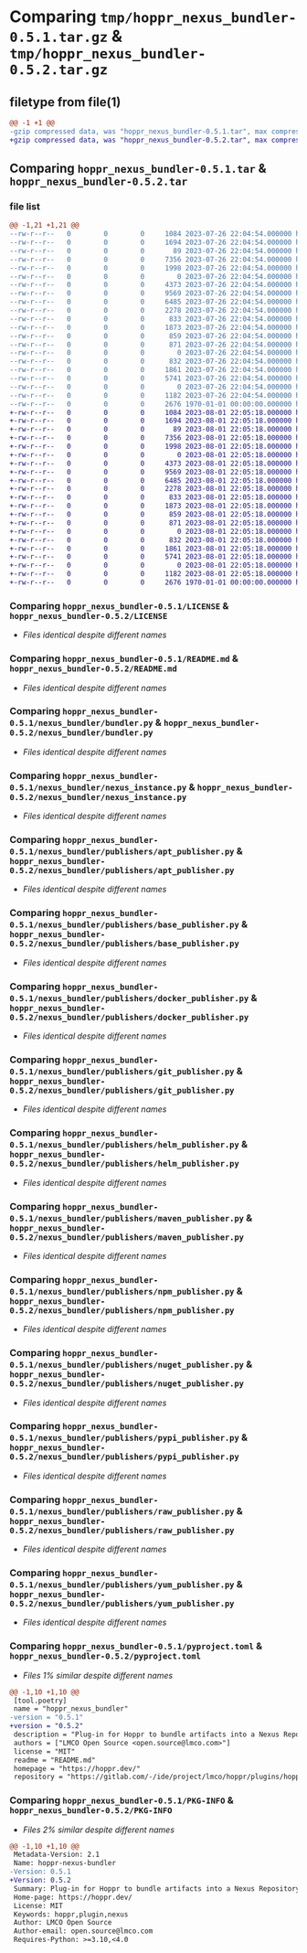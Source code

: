 # Comparing `tmp/hoppr_nexus_bundler-0.5.1.tar.gz` & `tmp/hoppr_nexus_bundler-0.5.2.tar.gz`

## filetype from file(1)

```diff
@@ -1 +1 @@
-gzip compressed data, was "hoppr_nexus_bundler-0.5.1.tar", max compression
+gzip compressed data, was "hoppr_nexus_bundler-0.5.2.tar", max compression
```

## Comparing `hoppr_nexus_bundler-0.5.1.tar` & `hoppr_nexus_bundler-0.5.2.tar`

### file list

```diff
@@ -1,21 +1,21 @@
--rw-r--r--   0        0        0     1084 2023-07-26 22:04:54.000000 hoppr_nexus_bundler-0.5.1/LICENSE
--rw-r--r--   0        0        0     1694 2023-07-26 22:04:54.000000 hoppr_nexus_bundler-0.5.1/README.md
--rw-r--r--   0        0        0       89 2023-07-26 22:04:54.000000 hoppr_nexus_bundler-0.5.1/nexus_bundler/__init__.py
--rw-r--r--   0        0        0     7356 2023-07-26 22:04:54.000000 hoppr_nexus_bundler-0.5.1/nexus_bundler/bundler.py
--rw-r--r--   0        0        0     1998 2023-07-26 22:04:54.000000 hoppr_nexus_bundler-0.5.1/nexus_bundler/nexus_instance.py
--rw-r--r--   0        0        0        0 2023-07-26 22:04:54.000000 hoppr_nexus_bundler-0.5.1/nexus_bundler/publishers/__init__.py
--rw-r--r--   0        0        0     4373 2023-07-26 22:04:54.000000 hoppr_nexus_bundler-0.5.1/nexus_bundler/publishers/apt_publisher.py
--rw-r--r--   0        0        0     9569 2023-07-26 22:04:54.000000 hoppr_nexus_bundler-0.5.1/nexus_bundler/publishers/base_publisher.py
--rw-r--r--   0        0        0     6485 2023-07-26 22:04:54.000000 hoppr_nexus_bundler-0.5.1/nexus_bundler/publishers/docker_publisher.py
--rw-r--r--   0        0        0     2278 2023-07-26 22:04:54.000000 hoppr_nexus_bundler-0.5.1/nexus_bundler/publishers/git_publisher.py
--rw-r--r--   0        0        0      833 2023-07-26 22:04:54.000000 hoppr_nexus_bundler-0.5.1/nexus_bundler/publishers/helm_publisher.py
--rw-r--r--   0        0        0     1873 2023-07-26 22:04:54.000000 hoppr_nexus_bundler-0.5.1/nexus_bundler/publishers/maven_publisher.py
--rw-r--r--   0        0        0      859 2023-07-26 22:04:54.000000 hoppr_nexus_bundler-0.5.1/nexus_bundler/publishers/npm_publisher.py
--rw-r--r--   0        0        0      871 2023-07-26 22:04:54.000000 hoppr_nexus_bundler-0.5.1/nexus_bundler/publishers/nuget_publisher.py
--rw-r--r--   0        0        0        0 2023-07-26 22:04:54.000000 hoppr_nexus_bundler-0.5.1/nexus_bundler/publishers/py.typed
--rw-r--r--   0        0        0      832 2023-07-26 22:04:54.000000 hoppr_nexus_bundler-0.5.1/nexus_bundler/publishers/pypi_publisher.py
--rw-r--r--   0        0        0     1861 2023-07-26 22:04:54.000000 hoppr_nexus_bundler-0.5.1/nexus_bundler/publishers/raw_publisher.py
--rw-r--r--   0        0        0     5741 2023-07-26 22:04:54.000000 hoppr_nexus_bundler-0.5.1/nexus_bundler/publishers/yum_publisher.py
--rw-r--r--   0        0        0        0 2023-07-26 22:04:54.000000 hoppr_nexus_bundler-0.5.1/nexus_bundler/py.typed
--rw-r--r--   0        0        0     1182 2023-07-26 22:04:54.000000 hoppr_nexus_bundler-0.5.1/pyproject.toml
--rw-r--r--   0        0        0     2676 1970-01-01 00:00:00.000000 hoppr_nexus_bundler-0.5.1/PKG-INFO
+-rw-r--r--   0        0        0     1084 2023-08-01 22:05:18.000000 hoppr_nexus_bundler-0.5.2/LICENSE
+-rw-r--r--   0        0        0     1694 2023-08-01 22:05:18.000000 hoppr_nexus_bundler-0.5.2/README.md
+-rw-r--r--   0        0        0       89 2023-08-01 22:05:18.000000 hoppr_nexus_bundler-0.5.2/nexus_bundler/__init__.py
+-rw-r--r--   0        0        0     7356 2023-08-01 22:05:18.000000 hoppr_nexus_bundler-0.5.2/nexus_bundler/bundler.py
+-rw-r--r--   0        0        0     1998 2023-08-01 22:05:18.000000 hoppr_nexus_bundler-0.5.2/nexus_bundler/nexus_instance.py
+-rw-r--r--   0        0        0        0 2023-08-01 22:05:18.000000 hoppr_nexus_bundler-0.5.2/nexus_bundler/publishers/__init__.py
+-rw-r--r--   0        0        0     4373 2023-08-01 22:05:18.000000 hoppr_nexus_bundler-0.5.2/nexus_bundler/publishers/apt_publisher.py
+-rw-r--r--   0        0        0     9569 2023-08-01 22:05:18.000000 hoppr_nexus_bundler-0.5.2/nexus_bundler/publishers/base_publisher.py
+-rw-r--r--   0        0        0     6485 2023-08-01 22:05:18.000000 hoppr_nexus_bundler-0.5.2/nexus_bundler/publishers/docker_publisher.py
+-rw-r--r--   0        0        0     2278 2023-08-01 22:05:18.000000 hoppr_nexus_bundler-0.5.2/nexus_bundler/publishers/git_publisher.py
+-rw-r--r--   0        0        0      833 2023-08-01 22:05:18.000000 hoppr_nexus_bundler-0.5.2/nexus_bundler/publishers/helm_publisher.py
+-rw-r--r--   0        0        0     1873 2023-08-01 22:05:18.000000 hoppr_nexus_bundler-0.5.2/nexus_bundler/publishers/maven_publisher.py
+-rw-r--r--   0        0        0      859 2023-08-01 22:05:18.000000 hoppr_nexus_bundler-0.5.2/nexus_bundler/publishers/npm_publisher.py
+-rw-r--r--   0        0        0      871 2023-08-01 22:05:18.000000 hoppr_nexus_bundler-0.5.2/nexus_bundler/publishers/nuget_publisher.py
+-rw-r--r--   0        0        0        0 2023-08-01 22:05:18.000000 hoppr_nexus_bundler-0.5.2/nexus_bundler/publishers/py.typed
+-rw-r--r--   0        0        0      832 2023-08-01 22:05:18.000000 hoppr_nexus_bundler-0.5.2/nexus_bundler/publishers/pypi_publisher.py
+-rw-r--r--   0        0        0     1861 2023-08-01 22:05:18.000000 hoppr_nexus_bundler-0.5.2/nexus_bundler/publishers/raw_publisher.py
+-rw-r--r--   0        0        0     5741 2023-08-01 22:05:18.000000 hoppr_nexus_bundler-0.5.2/nexus_bundler/publishers/yum_publisher.py
+-rw-r--r--   0        0        0        0 2023-08-01 22:05:18.000000 hoppr_nexus_bundler-0.5.2/nexus_bundler/py.typed
+-rw-r--r--   0        0        0     1182 2023-08-01 22:05:18.000000 hoppr_nexus_bundler-0.5.2/pyproject.toml
+-rw-r--r--   0        0        0     2676 1970-01-01 00:00:00.000000 hoppr_nexus_bundler-0.5.2/PKG-INFO
```

### Comparing `hoppr_nexus_bundler-0.5.1/LICENSE` & `hoppr_nexus_bundler-0.5.2/LICENSE`

 * *Files identical despite different names*

### Comparing `hoppr_nexus_bundler-0.5.1/README.md` & `hoppr_nexus_bundler-0.5.2/README.md`

 * *Files identical despite different names*

### Comparing `hoppr_nexus_bundler-0.5.1/nexus_bundler/bundler.py` & `hoppr_nexus_bundler-0.5.2/nexus_bundler/bundler.py`

 * *Files identical despite different names*

### Comparing `hoppr_nexus_bundler-0.5.1/nexus_bundler/nexus_instance.py` & `hoppr_nexus_bundler-0.5.2/nexus_bundler/nexus_instance.py`

 * *Files identical despite different names*

### Comparing `hoppr_nexus_bundler-0.5.1/nexus_bundler/publishers/apt_publisher.py` & `hoppr_nexus_bundler-0.5.2/nexus_bundler/publishers/apt_publisher.py`

 * *Files identical despite different names*

### Comparing `hoppr_nexus_bundler-0.5.1/nexus_bundler/publishers/base_publisher.py` & `hoppr_nexus_bundler-0.5.2/nexus_bundler/publishers/base_publisher.py`

 * *Files identical despite different names*

### Comparing `hoppr_nexus_bundler-0.5.1/nexus_bundler/publishers/docker_publisher.py` & `hoppr_nexus_bundler-0.5.2/nexus_bundler/publishers/docker_publisher.py`

 * *Files identical despite different names*

### Comparing `hoppr_nexus_bundler-0.5.1/nexus_bundler/publishers/git_publisher.py` & `hoppr_nexus_bundler-0.5.2/nexus_bundler/publishers/git_publisher.py`

 * *Files identical despite different names*

### Comparing `hoppr_nexus_bundler-0.5.1/nexus_bundler/publishers/helm_publisher.py` & `hoppr_nexus_bundler-0.5.2/nexus_bundler/publishers/helm_publisher.py`

 * *Files identical despite different names*

### Comparing `hoppr_nexus_bundler-0.5.1/nexus_bundler/publishers/maven_publisher.py` & `hoppr_nexus_bundler-0.5.2/nexus_bundler/publishers/maven_publisher.py`

 * *Files identical despite different names*

### Comparing `hoppr_nexus_bundler-0.5.1/nexus_bundler/publishers/npm_publisher.py` & `hoppr_nexus_bundler-0.5.2/nexus_bundler/publishers/npm_publisher.py`

 * *Files identical despite different names*

### Comparing `hoppr_nexus_bundler-0.5.1/nexus_bundler/publishers/nuget_publisher.py` & `hoppr_nexus_bundler-0.5.2/nexus_bundler/publishers/nuget_publisher.py`

 * *Files identical despite different names*

### Comparing `hoppr_nexus_bundler-0.5.1/nexus_bundler/publishers/pypi_publisher.py` & `hoppr_nexus_bundler-0.5.2/nexus_bundler/publishers/pypi_publisher.py`

 * *Files identical despite different names*

### Comparing `hoppr_nexus_bundler-0.5.1/nexus_bundler/publishers/raw_publisher.py` & `hoppr_nexus_bundler-0.5.2/nexus_bundler/publishers/raw_publisher.py`

 * *Files identical despite different names*

### Comparing `hoppr_nexus_bundler-0.5.1/nexus_bundler/publishers/yum_publisher.py` & `hoppr_nexus_bundler-0.5.2/nexus_bundler/publishers/yum_publisher.py`

 * *Files identical despite different names*

### Comparing `hoppr_nexus_bundler-0.5.1/pyproject.toml` & `hoppr_nexus_bundler-0.5.2/pyproject.toml`

 * *Files 1% similar despite different names*

```diff
@@ -1,10 +1,10 @@
 [tool.poetry]
 name = "hoppr_nexus_bundler"
-version = "0.5.1"
+version = "0.5.2"
 description = "Plug-in for Hoppr to bundle artifacts into a Nexus Repository"
 authors = ["LMCO Open Source <open.source@lmco.com>"]
 license = "MIT"
 readme = "README.md"
 homepage = "https://hoppr.dev/"
 repository = "https://gitlab.com/-/ide/project/lmco/hoppr/plugins/hoppr-nexus-bundler"
```

### Comparing `hoppr_nexus_bundler-0.5.1/PKG-INFO` & `hoppr_nexus_bundler-0.5.2/PKG-INFO`

 * *Files 2% similar despite different names*

```diff
@@ -1,10 +1,10 @@
 Metadata-Version: 2.1
 Name: hoppr-nexus-bundler
-Version: 0.5.1
+Version: 0.5.2
 Summary: Plug-in for Hoppr to bundle artifacts into a Nexus Repository
 Home-page: https://hoppr.dev/
 License: MIT
 Keywords: hoppr,plugin,nexus
 Author: LMCO Open Source
 Author-email: open.source@lmco.com
 Requires-Python: >=3.10,<4.0
```

